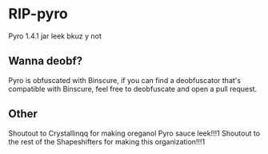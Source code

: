 # RIP-pyro
Pyro 1.4.1 jar leek bkuz y not

## Wanna deobf?
Pyro is obfuscated with Binscure, if you can find a deobfuscator that's compatible with Binscure, feel free to deobfuscate and open a pull request.

## Other
Shoutout to Crystallinqq for making oreganol Pyro sauce leek!!!1
Shoutout to the rest of the Shapeshifters for making this organization!!!1
